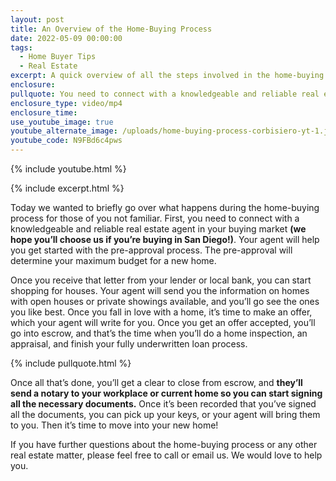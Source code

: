 ```yaml
---
layout: post
title: An Overview of the Home-Buying Process
date: 2022-05-09 00:00:00
tags:
  - Home Buyer Tips
  - Real Estate
excerpt: A quick overview of all the steps involved in the home-buying process.
enclosure:
pullquote: You need to connect with a knowledgeable and reliable real estate agent.
enclosure_type: video/mp4
enclosure_time:
use_youtube_image: true
youtube_alternate_image: /uploads/home-buying-process-corbisiero-yt-1.jpg
youtube_code: N9FBd6c4pws
---
```

{% include youtube.html %}

{% include excerpt.html %}

Today we wanted to briefly go over what happens during the home-buying process for those of you not familiar. First, you need to connect with a knowledgeable and reliable real estate agent in your buying market **(we hope you’ll choose us if you’re buying in San Diego\!)**. Your agent will help you get started with the pre-approval process. The pre-approval will determine your maximum budget for a new home.&nbsp;

Once you receive that letter from your lender or local bank, you can start shopping for houses. Your agent will send you the information on homes with open houses or private showings available, and you’ll go see the ones you like best. Once you fall in love with a home, it’s time to make an offer, which your agent will write for you. Once you get an offer accepted, you’ll go into escrow, and that’s the time when you’ll do a home inspection, an appraisal, and finish your fully underwritten loan process.&nbsp;

{% include pullquote.html %}

Once all that’s done, you’ll get a clear to close from escrow, and **they’ll send a notary to your workplace or current home so you can start signing all the necessary documents.** Once it’s been recorded that you’ve signed all the documents, you can pick up your keys, or your agent will bring them to you. Then it’s time to move into your new home\!&nbsp;

If you have further questions about the home-buying process or any other real estate matter, please feel free to call or email us. We would love to help you.

